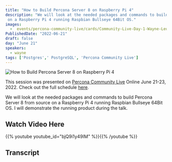 ```yaml
---
title: "How to Build Percona Server 8 on Raspberry Pi 4"
description: "We will look at the needed packages and commands to build Percona Server 8 from source 
 on a Raspberry Pi 4 running Raspbian Bullseye 64Bit OS."
images:
  -  events/percona-community-live/cards/Community-Live-Day-1-Wayne-Leutwyler.jpg
PublishedDate: "2022-06-21"
draft: false
day: "June 21"
speakers:
  - wayne
tags: ['Postgres',' PostgreSQL', 'Percona Community Live']
---
```


![How to Build Percona Server 8 on Raspberry Pi 4](events/percona-community-live/cards/Community-Live-Day-1-Wayne-Leutwyler.jpg)

This session was presented on [Percona Community Live](/events/percona-community-live-2022/) Online June 21-23, 2022. Check out the full schedule [here](/events/percona-community-live-2022/).

We will look at the needed packages and commands to build Percona Server 8 from source 
on a Raspberry Pi 4 running Raspbian Bullseye 64Bit OS. I will demonstrate the running product during the talk.

## Watch Video Here

{{% youtube youtube_id="bjQ9i1y49IM" %}}{{% /youtube %}}

## Transcript
